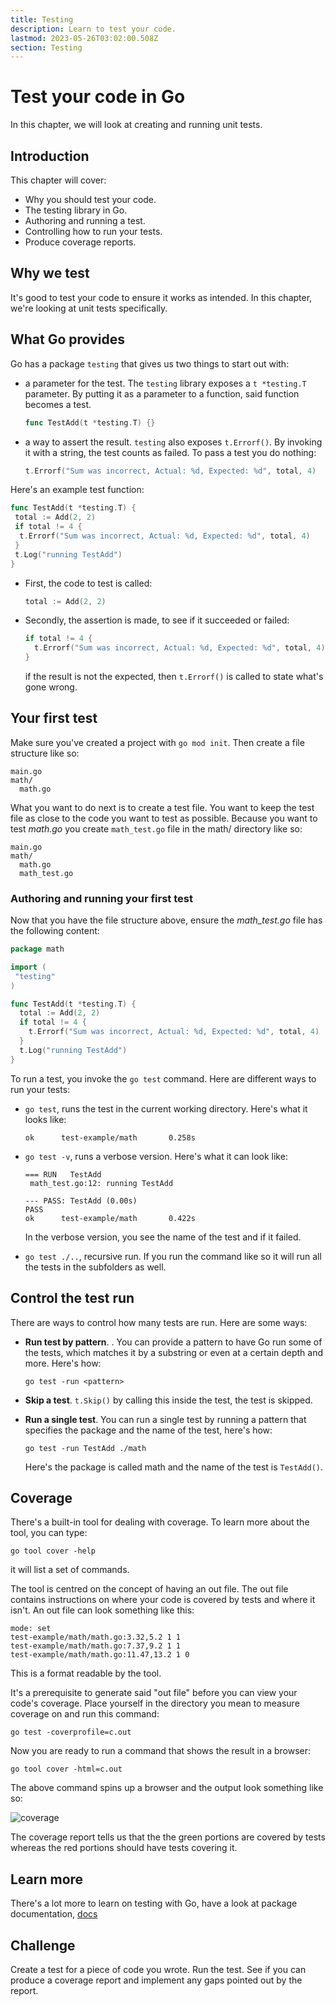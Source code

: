 ```yaml
---
title: Testing
description: Learn to test your code.
lastmod: 2023-05-26T03:02:00.508Z
section: Testing
---
```


# Test your code in Go

In this chapter, we will look at creating and running unit tests.

## Introduction

This chapter will cover:

- Why you should test your code.
- The testing library in Go.
- Authoring and running a test.
- Controlling how to run your tests.
- Produce coverage reports.

## Why we test

It's good to test your code to ensure it works as intended. In this chapter, we're looking at unit tests specifically.

## What Go provides

Go has a package `testing` that gives us two things to start out with:

- a parameter for the test. The `testing` library exposes a `t *testing.T` parameter. By putting it as a parameter to a function, said function becomes a test.

  ```go
  func TestAdd(t *testing.T) {}
  ```

- a way to assert the result. `testing` also exposes `t.Errorf()`. By invoking it with a string, the test counts as failed. To pass a test you do nothing:

  ```go
  t.Errorf("Sum was incorrect, Actual: %d, Expected: %d", total, 4)
  ```

Here's an example test function:

```go
func TestAdd(t *testing.T) {
 total := Add(2, 2)
 if total != 4 {
  t.Errorf("Sum was incorrect, Actual: %d, Expected: %d", total, 4)
 }
 t.Log("running TestAdd")
}
```

- First, the code to test is called:

  ```go
  total := Add(2, 2)
  ```

- Secondly, the assertion is made, to see if it succeeded or failed:

  ```go
  if total != 4 {
    t.Errorf("Sum was incorrect, Actual: %d, Expected: %d", total, 4)
  }
  ```

  if the result is not the expected, then `t.Errorf()` is called to state what's gone wrong.

## Your first test

Make sure you've created a project with `go mod init`. Then create a file structure like so:

```output
main.go
math/
  math.go
```

What you want to do next is to create a test file. You want to keep the test file as close to the code you want to test as possible. Because you want to test _math.go_ you create `math_test.go` file in the math/ directory like so:

```output
main.go
math/
  math.go
  math_test.go
```

### Authoring and running your first test

Now that you have the file structure above, ensure the _math_test.go_ file has the following content:

```go
package math

import (
 "testing"
)

func TestAdd(t *testing.T) {
  total := Add(2, 2)
  if total != 4 {
    t.Errorf("Sum was incorrect, Actual: %d, Expected: %d", total, 4)
  }
  t.Log("running TestAdd")
}
```

To run a test, you invoke the `go test` command. Here are different ways to run your tests:

- `go test`, runs the test in the current working directory. Here's what it looks like:

  ```output
  ok      test-example/math       0.258s
  ```

- `go test -v`, runs a verbose version. Here's what it can look like:

  ```output
  === RUN   TestAdd
   math_test.go:12: running TestAdd

  --- PASS: TestAdd (0.00s)
  PASS
  ok      test-example/math       0.422s
  ```

  In the verbose version, you see the name of the test and if it failed.

- `go test ./..`, recursive run. If you run the command like so it will run all the tests in the subfolders as well.

## Control the test run

There are ways to control how many tests are run. Here are some ways:

- **Run test by pattern**. . You can provide a pattern to have Go run some of the tests, which matches it by a substring or even at a certain depth and more. Here's how:

  ```console
  go test -run <pattern>
  ```

- **Skip a test**. `t.Skip()` by calling this inside the test, the test is skipped.
- **Run a single test**. You can run a single test by running a pattern that specifies the package and the name of the test, here's how:

  ```console
  go test -run TestAdd ./math
  ```

  Here's the package is called math and the name of the test is `TestAdd()`.

## Coverage

There's a built-in tool for dealing with coverage. To learn more about the tool, you can type:

```console
go tool cover -help
```

it will list a set of commands.

The tool is centred on the concept of having an out file. The out file contains instructions on where your code is covered by tests and where it isn't. An out file can look something like this:

```output
mode: set
test-example/math/math.go:3.32,5.2 1 1
test-example/math/math.go:7.37,9.2 1 1
test-example/math/math.go:11.47,13.2 1 0
```

This is a format readable by the tool.

It's a prerequisite to generate said "out file" before you can view your code's coverage. Place yourself in the directory you mean to measure coverage on and run this command:

```console
go test -coverprofile=c.out
```

Now you are ready to run a command that shows the result in a browser:

```console
go tool cover -html=c.out
```

The above command spins up a browser and the output look something like so:

![coverage](coverage.png)

The coverage report tells us that the the green portions are covered by tests whereas the red portions should have tests covering it.

## Learn more

There's a lot more to learn on testing with Go, have a look at package documentation, [docs](https://pkg.go.dev/testing)

## Challenge

Create a test for a piece of code you wrote. Run the test. See if you can produce a coverage report and implement any gaps pointed out by the report.
